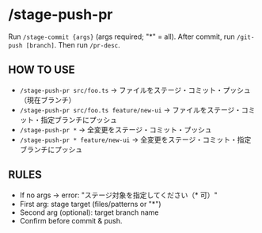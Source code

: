 # /stage-push-pr

Run `/stage-commit {args}` (args required; "\*" = all).
After commit, run `/git-push [branch]`.
Then run `/pr-desc`.

## HOW TO USE

- `/stage-push-pr src/foo.ts` → ファイルをステージ・コミット・プッシュ（現在ブランチ）
- `/stage-push-pr src/foo.ts feature/new-ui` → ファイルをステージ・コミット・指定ブランチにプッシュ
- `/stage-push-pr *` → 全変更をステージ・コミット・プッシュ
- `/stage-push-pr * feature/new-ui` → 全変更をステージ・コミット・指定ブランチにプッシュ

## RULES

- If no args → error: "ステージ対象を指定してください（\* 可）"
- First arg: stage target (files/patterns or "\*")
- Second arg (optional): target branch name
- Confirm before commit & push.
